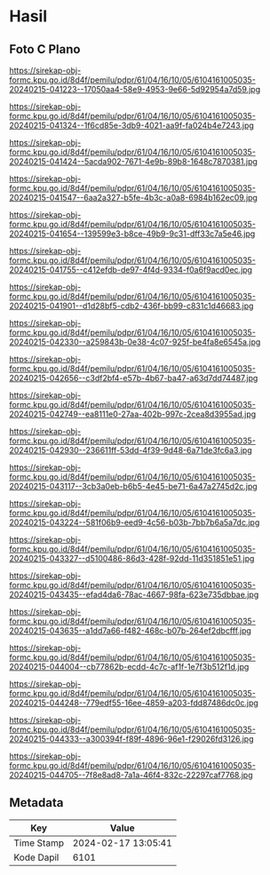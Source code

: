 # Hasil

## Foto C Plano

https://sirekap-obj-formc.kpu.go.id/8d4f/pemilu/pdpr/61/04/16/10/05/6104161005035-20240215-041223--17050aa4-58e9-4953-9e66-5d92954a7d59.jpg

https://sirekap-obj-formc.kpu.go.id/8d4f/pemilu/pdpr/61/04/16/10/05/6104161005035-20240215-041324--1f6cd85e-3db9-4021-aa9f-fa024b4e7243.jpg

https://sirekap-obj-formc.kpu.go.id/8d4f/pemilu/pdpr/61/04/16/10/05/6104161005035-20240215-041424--5acda902-7671-4e9b-89b8-1648c7870381.jpg

https://sirekap-obj-formc.kpu.go.id/8d4f/pemilu/pdpr/61/04/16/10/05/6104161005035-20240215-041547--6aa2a327-b5fe-4b3c-a0a8-6984b162ec09.jpg

https://sirekap-obj-formc.kpu.go.id/8d4f/pemilu/pdpr/61/04/16/10/05/6104161005035-20240215-041654--139599e3-b8ce-49b9-9c31-dff33c7a5e46.jpg

https://sirekap-obj-formc.kpu.go.id/8d4f/pemilu/pdpr/61/04/16/10/05/6104161005035-20240215-041755--c412efdb-de97-4f4d-9334-f0a6f9acd0ec.jpg

https://sirekap-obj-formc.kpu.go.id/8d4f/pemilu/pdpr/61/04/16/10/05/6104161005035-20240215-041901--d1d28bf5-cdb2-436f-bb99-c831c1d46683.jpg

https://sirekap-obj-formc.kpu.go.id/8d4f/pemilu/pdpr/61/04/16/10/05/6104161005035-20240215-042330--a259843b-0e38-4c07-925f-be4fa8e6545a.jpg

https://sirekap-obj-formc.kpu.go.id/8d4f/pemilu/pdpr/61/04/16/10/05/6104161005035-20240215-042656--c3df2bf4-e57b-4b67-ba47-a63d7dd74487.jpg

https://sirekap-obj-formc.kpu.go.id/8d4f/pemilu/pdpr/61/04/16/10/05/6104161005035-20240215-042749--ea8111e0-27aa-402b-997c-2cea8d3955ad.jpg

https://sirekap-obj-formc.kpu.go.id/8d4f/pemilu/pdpr/61/04/16/10/05/6104161005035-20240215-042930--236611ff-53dd-4f39-9d48-6a71de3fc6a3.jpg

https://sirekap-obj-formc.kpu.go.id/8d4f/pemilu/pdpr/61/04/16/10/05/6104161005035-20240215-043117--3cb3a0eb-b6b5-4e45-be71-6a47a2745d2c.jpg

https://sirekap-obj-formc.kpu.go.id/8d4f/pemilu/pdpr/61/04/16/10/05/6104161005035-20240215-043224--581f06b9-eed9-4c56-b03b-7bb7b6a5a7dc.jpg

https://sirekap-obj-formc.kpu.go.id/8d4f/pemilu/pdpr/61/04/16/10/05/6104161005035-20240215-043327--d5100486-86d3-428f-92dd-11d351851e51.jpg

https://sirekap-obj-formc.kpu.go.id/8d4f/pemilu/pdpr/61/04/16/10/05/6104161005035-20240215-043435--efad4da6-78ac-4667-98fa-623e735dbbae.jpg

https://sirekap-obj-formc.kpu.go.id/8d4f/pemilu/pdpr/61/04/16/10/05/6104161005035-20240215-043635--a1dd7a66-f482-468c-b07b-264ef2dbcfff.jpg

https://sirekap-obj-formc.kpu.go.id/8d4f/pemilu/pdpr/61/04/16/10/05/6104161005035-20240215-044004--cb77862b-ecdd-4c7c-af1f-1e7f3b512f1d.jpg

https://sirekap-obj-formc.kpu.go.id/8d4f/pemilu/pdpr/61/04/16/10/05/6104161005035-20240215-044248--779edf55-16ee-4859-a203-fdd87486dc0c.jpg

https://sirekap-obj-formc.kpu.go.id/8d4f/pemilu/pdpr/61/04/16/10/05/6104161005035-20240215-044333--a300394f-f89f-4896-96e1-f29026fd3126.jpg

https://sirekap-obj-formc.kpu.go.id/8d4f/pemilu/pdpr/61/04/16/10/05/6104161005035-20240215-044705--7f8e8ad8-7a1a-46f4-832c-22297caf7768.jpg


## Metadata

| Key        | Value               |
| ---------- | ------------------- |
| Time Stamp | 2024-02-17 13:05:41 |
| Kode Dapil | 6101                |



